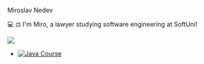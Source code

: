 Miroslav Nedev

💻 ⚖ I'm Miro, a lawyer studying software engineering at SoftUni!





<div style="display: flex; align-items: right;">
  <div style="flex: 1;">
    <img src="https://github-readme-stats.vercel.app/api/top-langs/?username=pylapp&layout=compact&theme=dark">
  </div>
  <div style="flex: 2;">

  </div>
</div>


- [![Java Course]([java_course_image_url](https://upload.wikimedia.org/wikipedia/en/3/30/Java_programming_language_logo.svg))](java_course_link)
